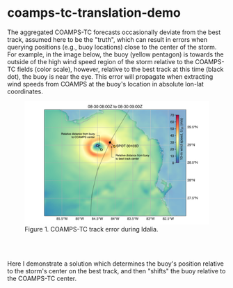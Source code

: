 # coamps-tc-translation-demo

The aggregated COAMPS-TC forecasts occasionally deviate from the best track, assumed here to be the "truth", which can result in errors when querying positions (e.g., buoy locations) close to the center of the storm.  For example, in the image below, the buoy (yellow pentagon) is towards the outside of the high wind speed region of the storm relative to the COAMPS-TC fields (color scale), however, relative to the best track at this time (black dot), the buoy is near the eye.  This error will propagate when extracting wind speeds from COAMPS at the buoy's location in absolute lon-lat coordinates.  

<figure>
    <img src="./figures/idalia_spotter_coamps_error_example_solution.png" width="1000"/>
    <figcaption>Figure 1.  COAMPS-TC track error during Idalia. </figcaption>
</figure>
<br><br />

Here I demonstrate a solution which determines the buoy's position relative to the storm's center on the best track, and then "shifts" the buoy relative to the COAMPS-TC center.
